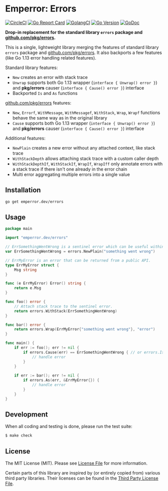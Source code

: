 # Emperror: Errors

[![CircleCI](https://circleci.com/gh/emperror/errors.svg?style=svg)](https://circleci.com/gh/emperror/errors)
[![Go Report Card](https://goreportcard.com/badge/emperror.dev/errors?style=flat-square)](https://goreportcard.com/report/emperror.dev/errors)
[![GolangCI](https://golangci.com/badges/github.com/emperror/errors.svg)](https://golangci.com/r/github.com/emperror/errors)
[![Go Version](https://img.shields.io/badge/go%20version-%3E=1.12-orange.svg?style=flat-square)](https://github.com/emperror/errors)
[![GoDoc](http://img.shields.io/badge/godoc-reference-5272B4.svg?style=flat-square)](https://godoc.org/emperror.dev/errors)

**Drop-in replacement for the standard library `errors` package and [github.com/pkg/errors](https://github.com/pkg/errors).**

This is a single, lightweight library merging the features of standard library `errors` package
and [github.com/pkg/errors](https://github.com/pkg/errors). It also backports a few features
(like Go 1.13 error handling related features).

Standard library features:
- `New` creates an error with stack trace
- `Unwrap` supports both Go 1.13 wrapper (`interface { Unwrap() error }`) and **pkg/errors** causer (`interface { Cause() error }`) interface
- Backported `Is` and `As` functions

[github.com/pkg/errors](https://github.com/pkg/errors) features:
- `New`, `Errorf`, `WithMessage`, `WithMessagef`, `WithStack`, `Wrap`, `Wrapf` functions behave the same way as in the original library
- `Cause` supports both Go 1.13 wrapper (`interface { Unwrap() error }`) and **pkg/errors** causer (`interface { Cause() error }`) interface

Additional features:
- `NewPlain` creates a new error without any attached context, like stack trace
- `WithStackDepth` allows attaching stack trace with a custom caller depth
- `WithStackDepthIf`, `WithStackIf`, `WrapIf`, `WrapIff` only annotate errors with a stack trace if there isn't one already in the error chain
- Multi error aggregating multiple errors into a single value


## Installation

```bash
go get emperror.dev/errors
```


## Usage

```go
package main

import "emperror.dev/errors"

// ErrSomethingWentWrong is a sentinel error which can be useful within a single API layer.
var ErrSomethingWentWrong = errors.NewPlain("something went wrong")

// ErrMyError is an error that can be returned from a public API.
type ErrMyError struct {
	Msg string
}

func (e ErrMyError) Error() string {
	return e.Msg
}

func foo() error {
	// Attach stack trace to the sentinel error.
	return errors.WithStack(ErrSomethingWentWrong)
}

func bar() error {
	return errors.Wrap(ErrMyError{"something went wrong"}, "error")
}

func main() {
	if err := foo(); err != nil {
		if errors.Cause(err) == ErrSomethingWentWrong { // or errors.Is(ErrSomethingWentWrong)
			// handle error
		}
	}
	
	if err := bar(); err != nil {
		if errors.As(err, &ErrMyError{}) {
			// handle error
		}
	}
}
```


## Development

When all coding and testing is done, please run the test suite:

``` bash
$ make check
```


## License

The MIT License (MIT). Please see [License File](LICENSE) for more information.

Certain parts of this library are inspired by (or entirely copied from) various third party libraries.
Their licenses can be found in the [Third Party License File](LICENSE_THIRD_PARTY).

